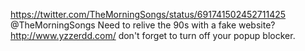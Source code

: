 https://twitter.com/TheMorningSongs/status/691741502452711425 @TheMorningSongs Need to relive the 90s with a fake website? http://www.yzzerdd.com/ don't forget to turn off your popup blocker.